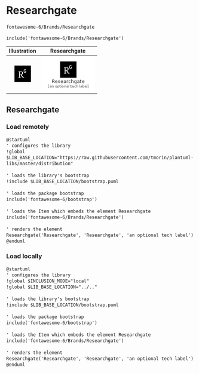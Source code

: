 # Researchgate


```text
fontawesome-6/Brands/Researchgate
```

```text
include('fontawesome-6/Brands/Researchgate')
```



| Illustration | Researchgate |
| :---: | :---: |
| ![illustration for Illustration](../../fontawesome-6/Brands/Researchgate.png) | ![illustration for Researchgate](../../fontawesome-6/Brands/Researchgate.Local.png) |




## Researchgate

### Load remotely
```plantuml
@startuml
' configures the library
!global $LIB_BASE_LOCATION="https://raw.githubusercontent.com/tmorin/plantuml-libs/master/distribution"

' loads the library's bootstrap
!include $LIB_BASE_LOCATION/bootstrap.puml

' loads the package bootstrap
include('fontawesome-6/bootstrap')

' loads the Item which embeds the element Researchgate
include('fontawesome-6/Brands/Researchgate')

' renders the element
Researchgate('Researchgate', 'Researchgate', 'an optional tech label')
@enduml
```

### Load locally
```plantuml
@startuml
' configures the library
!global $INCLUSION_MODE="local"
!global $LIB_BASE_LOCATION="../.."

' loads the library's bootstrap
!include $LIB_BASE_LOCATION/bootstrap.puml

' loads the package bootstrap
include('fontawesome-6/bootstrap')

' loads the Item which embeds the element Researchgate
include('fontawesome-6/Brands/Researchgate')

' renders the element
Researchgate('Researchgate', 'Researchgate', 'an optional tech label')
@enduml
```

